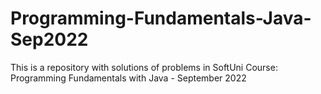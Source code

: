 # Programming-Fundamentals-Java-Sep2022
This is a repository with solutions of problems in SoftUni Course: Programming Fundamentals with Java - September 2022
